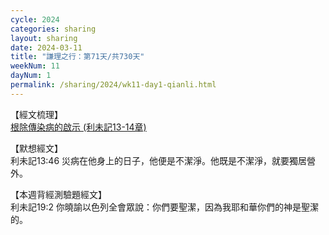 ```yaml
---
cycle: 2024
categories: sharing
layout: sharing
date: 2024-03-11
title: "謙理之行：第71天/共730天"
weekNum: 11
dayNum: 1
permalink: /sharing/2024/wk11-day1-qianli.html
---
```


【經文梳理】  
<a href="https://youtu.be/hfRQNYUQNlM" target="_blank">根除傳染病的啟示 (利未記13-14章)</a>

【默想經文】  
利未記13:46 災病在他身上的日子，他便是不潔淨。他既是不潔淨，就要獨居營外。

【本週背經測驗題經文】  
利未記19:2 你曉諭以色列全會眾說：你們要聖潔，因為我耶和華你們的神是聖潔的。
